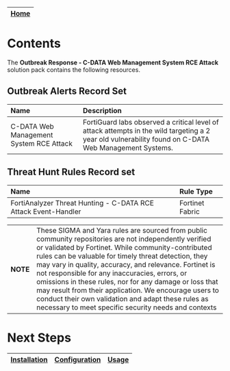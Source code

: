 | [Home](../README.md) |
 | -------------------------------------------- |

# Contents

The **Outbreak Response - C-DATA Web Management System RCE Attack** solution pack contains the following resources.

## Outbreak Alerts Record Set

| Name | Description |
|:-------------------------|:------------------|
| C-DATA Web Management System RCE Attack | FortiGuard labs observed a critical level of attack attempts in the wild targeting a 2 year old vulnerability found on C-DATA Web Management Systems. |

## Threat Hunt Rules Record set

| Name | Rule Type |
|:-------------------------|:------------------|
| FortiAnalyzer Threat Hunting - C-DATA RCE Attack Event-Handler | Fortinet Fabric |

<table><th>NOTE</th><td>These SIGMA and Yara rules are sourced from public community repositories are not independently verified or validated by Fortinet. While community-contributed rules can be valuable for timely threat detection, they may vary in quality, accuracy, and relevance. Fortinet is not responsible for any inaccuracies, errors, or omissions in these rules, nor for any damage or loss that may result from their application. We encourage users to conduct their own validation and adapt these rules as necessary to meet specific security needs and contexts</td></table>

# Next Steps
| [Installation](./setup.md#installation) | [Configuration](./setup.md#configuration) | [Usage](./usage.md) |
| ----------------------------------------- | ------------------------------------------- | --------------------- |
